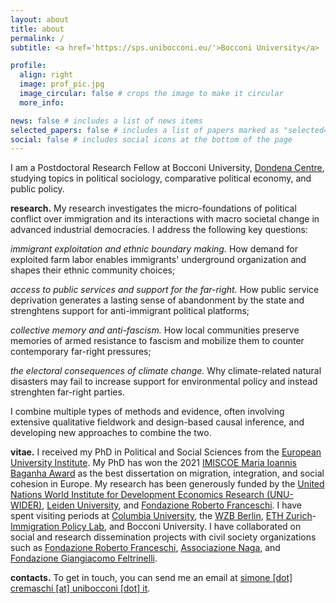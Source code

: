 ```yaml
---
layout: about
title: about
permalink: /
subtitle: <a href='https://sps.unibocconi.eu/'>Bocconi University</a>

profile:
  align: right
  image: prof_pic.jpg
  image_circular: false # crops the image to make it circular
  more_info: 

news: false # includes a list of news items
selected_papers: false # includes a list of papers marked as "selected={true}"
social: false # includes social icons at the bottom of the page
---
```


I am a Postdoctoral Research Fellow at Bocconi University, [Dondena Centre](https://dondena.unibocconi.eu/research-areas/politics-and-institutions-unit), studying topics in political sociology, comparative political economy, and public policy.

**research.** My research investigates the micro-foundations of political conflict over immigration and its interactions with macro societal change in advanced industrial democracies. I address the following key questions:

*immigrant exploitation and ethnic boundary making.* How demand for exploited farm labor enables immigrants' underground organization and shapes their ethnic community choices;

*access to public services and support for the far-right.* How public service deprivation generates a lasting sense of abandonment by the state and strenghtens support for anti-immigrant political platforms;

*collective memory and anti-fascism.* How local communities preserve memories of armed resistance to fascism and mobilize them to counter contemporary far-right pressures;

 *the electoral consequences of climate change.* Why climate-related natural disasters may fail to increase support for environmental policy and instead strenghten far-right parties.

I combine multiple types of methods and evidence, often involving extensive qualitative fieldwork and design-based causal inference, and developing new approaches to combine the two.

**vitae.** I received my PhD in Political and Social Sciences from the [European University Institute](https://www.eui.eu/en/academic-units/political-and-social-sciences). My PhD has won the 2021 [IMISCOE Maria Ioannis Baganha Award](https://www.imiscoe.org/news-and-blog/news/network-news/1345-maria-baganha-award-winner-2021-simone-cremaschi) as the best dissertation on migration, integration, and social cohesion in Europe. My research has been generously funded by the [United Nations World Institute for Development Economics Research (UNU-WIDER)](https://www.wider.unu.edu/project/institutional-legacies-violent-conflict), [Leiden University](https://www.universiteitleiden.nl/), and [Fondazione Roberto Franceschi](https://www.fondfranceschi.it/). I have spent visiting periods at [Columbia University](https://sociology.columbia.edu/), the [WZB Berlin](https://wzb.eu/en), [ETH Zurich](https://ethz.ch/de.html)-[Immigration Policy Lab](https://immigrationlab.org/), and Bocconi University. I have collaborated on social and research dissemination projects with civil society organizations such as [Fondazione Roberto Franceschi](https://www.fondfranceschi.it/), [Associazione Naga](https://naga.it/), and [Fondazione Giangiacomo Feltrinelli](https://fondazionefeltrinelli.it/).

**contacts.** To get in touch, you can send me an email at [simone [dot] cremaschi [at] unibocconi [dot] it](simone.cremaschi@unibocconi.it).
